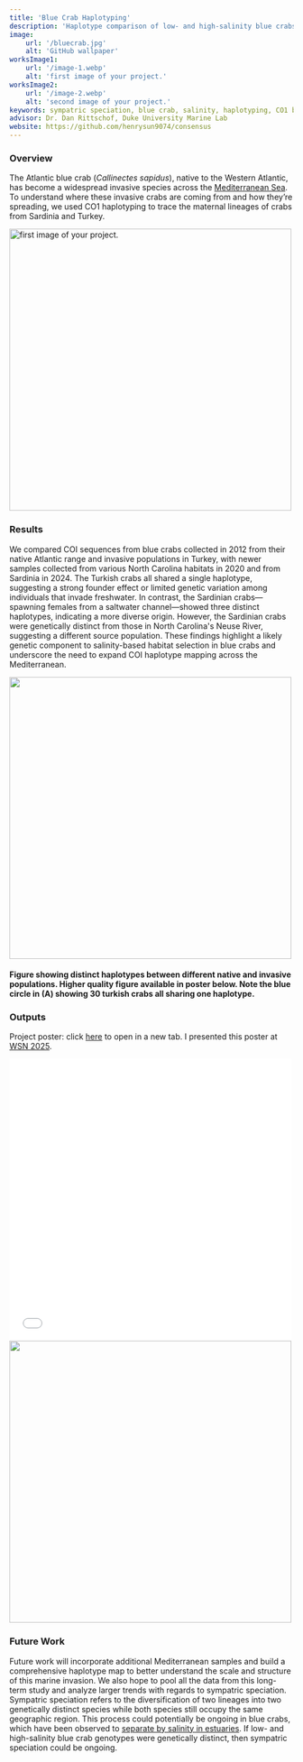 ```yaml
---
title: 'Blue Crab Haplotyping'
description: 'Haplotype comparison of low- and high-salinity blue crabs (Callinectes sapidus) from across their native and introduced range'
image:
    url: '/bluecrab.jpg'
    alt: 'GitHub wallpaper'
worksImage1:
    url: '/image-1.webp'
    alt: 'first image of your project.'
worksImage2:
    url: '/image-2.webp'
    alt: 'second image of your project.'
keywords: sympatric speciation, blue crab, salinity, haplotyping, CO1 barcoding, invasive species, population genetics
advisor: Dr. Dan Rittschof, Duke University Marine Lab
website: https://github.com/henrysun9074/consensus 
---
```

<div></div>
<div></div>

### Overview
The Atlantic blue crab (<i>Callinectes sapidus</i>), native to the Western Atlantic, has become a widespread invasive species across the <a href ="https://img.washingtonpost.com/food/2024/08/12/italy-blue-crabs-atlantic-invasive-venice-chefs/">Mediterranean Sea</a>. To understand where these invasive crabs are coming from and how they’re spreading, we used CO1 haplotyping to trace the maternal lineages of crabs from Sardinia and Turkey.
<div class="center">
    <img class="pro-img" height="500px" src="/gwcrab.jpeg" alt="first image of your project." />
</div>

### Results
We compared COI sequences from blue crabs collected in 2012 from their native Atlantic range and invasive populations in Turkey, with newer samples collected from various North Carolina habitats in 2020 and from Sardinia in 2024. The Turkish crabs all shared a single haplotype, suggesting a strong founder effect or limited genetic variation among individuals that invade freshwater. In contrast, the Sardinian crabs—spawning females from a saltwater channel—showed three distinct haplotypes, indicating a more diverse origin. However, the Sardinian crabs were genetically distinct from those in North Carolina's Neuse River, suggesting a different source population. These findings highlight a likely genetic component to salinity-based habitat selection in blue crabs and underscore the need to expand COI haplotype mapping across the Mediterranean. 

<div class="center">
    <img class="pro-img" width="500px" src="/haplotypes.jpg"/>
</div>
<h4>Figure showing distinct haplotypes between different native and invasive populations. Higher quality figure available in poster below. Note the blue circle in (A) showing 30 turkish crabs all sharing one haplotype.</h4>

### Outputs
<p>
   Project poster: click
    <a href="/wsnposter.pdf" target="_blank">here</a>
    to open in a new tab. I presented this poster at <a href="https://www.wsn-online.org/">WSN 2025</a>.
</p>
<div class="center">
<embed class="pdf-embed" src="/wsnposter.pdf" type="application/pdf" width=500px height=500px/>
</div>
<div class="center">
    <img class="pro-img" width="500px" src="/wsn.jpeg"/>
</div>


### Future Work
Future work will incorporate additional Mediterranean samples and build a comprehensive haplotype map to better understand the scale and structure of this marine invasion. We also hope to pool all the data from this long-term study and analyze larger trends with regards to sympatric speciation. Sympatric speciation refers to the diversification of two lineages into two genetically distinct species while both species still occupy the same geographic region. This process could potentially be ongoing in blue crabs, which have been observed to <a href="https://journals.bilpubgroup.com/index.php/jfs/article/view/2438">separate by salinity in estuaries</a>. If low- and high-salinity blue crab genotypes were genetically distinct, then sympatric speciation could be ongoing. 
